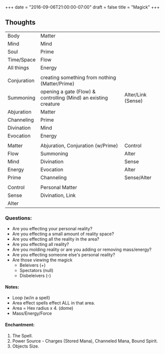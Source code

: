 +++
date = "2016-09-06T21:00:00-07:00"
draft = false
title = "Magick"
+++

Thoughts
--------

<table>
	<tbody>
		<tr>
			<td>Body</td>
			<td>Matter</td>
			<td></td>
		</tr>
		<tr>
			<td>Mind</td>
			<td>Mind</td>
			<td></td>
		</tr>
		<tr>
			<td>Soul</td>
			<td>Prime</td>
			<td></td>
		</tr>
		<tr>
			<td>Time/Space</td>
			<td>Flow</td>
			<td></td>
		</tr>
		<tr>
			<td>All things</td>
			<td>Energy</td>
			<td></td>
		</tr>
		<tr>
			<td colspan="3"></td>
		</tr>
		<tr>
			<td>Conjuration</td>
			<td>creating something from nothing (Matter/Prime)</td>
			<td></td>
		</tr>
		<tr>
			<td>Summoning</td>
			<td>opening a gate (Flow) &amp; controlling (Mind) an existing creature</td>
			<td>Alter/Link (Sense)</td>
		</tr>
		<tr>
			<td>Abjuration</td>
			<td>Matter</td>
			<td></td>
		</tr>
		<tr>
			<td>Channeling</td>
			<td>Prime</td>
			<td></td>
		</tr>
		<tr>
			<td>Divination</td>
			<td>Mind</td>
			<td></td>
		</tr>
		<tr>
			<td>Evocation</td>
			<td>Energy</td>
			<td></td>
		</tr>
		<tr>
			<td colspan="3"></td>
		</tr>
		<tr>
			<td>Matter</td>
			<td>Abjuration, Conjuration (w/Prime)</td>
			<td>Control</td>
		</tr>
		<tr>
			<td>Flow</td>
			<td>Summoning</td>
			<td>Alter</td>
		</tr>
		<tr>
			<td>Mind</td>
			<td>Divination</td>
			<td>Sense</td>
		</tr>
		<tr>
			<td>Energy</td>
			<td>Evocation</td>
			<td>Alter</td>
		</tr>
		<tr>
			<td>Prime</td>
			<td>Channeling</td>
			<td>Sense/Alter</td>
		</tr>
		<tr>
			<td colspan="3"></td>
		</tr>
		<tr>
			<td>Control</td>
			<td>Personal Matter</td>
			<td></td>
		</tr>
		<tr>
			<td>Sense</td>
			<td>Divination, Link</td>
			<td></td>
		</tr>
		<tr>
			<td>Alter</td>
			<td></td>
			<td></td>
		</tr>
	</tbody>
</table>

### Questions:

* Are you effecting your personal reality?
* Are you effecting a small amount of reality space?
* Are you effecting all the reality in the area?
* Are you effecting all reality?
* Are you molding reality or are you adding or removing mass/energy?
* Are you effecting someone else's personal reality?
* Are those viewing the magick
	* Beleivers (+)
	* Spectators (null)
	* Disbeleivers (-)



#### Notes:

* Loop (w/in a spell)
* Area effect spells effect ALL in that area.
* Area = Hex radius x 4. (dome)
* Mass/Energy/Force

#### Enchantment:

1. The Spell.
2. Power Source - Charges (Stored Mana), Channeled Mana, Bound Spirit.
3. Objects Size.






